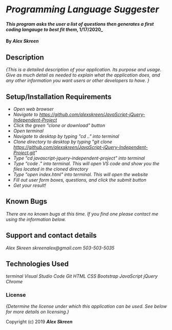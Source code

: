 # _Programming Language Suggester_

#### _This program asks the user a list of questions then generates a first coding langauge to best fit them_, 1/17/2020_

#### By _**Alex Skreen**_

## Description

_{This is a detailed description of your application. Its purpose and usage.  Give as much detail as needed to explain what the application does, and any other information you want users or other developers to have. }_

## Setup/Installation Requirements

* _Open web browser_
* _Navigate to https://github.com/alexskreen/JavaScript-jQuery-Independent-Project_
* _Click the green "clone or download" button_
* _Open terminal_
* _Navigate to desktop by typing "cd .." into terminal_
* _Clone directory to desktop by typing "git clone https://github.com/alexskreen/JavaScript-jQuery-Independent-Project.git"_
* _Type "cd javascript-jquery-independent-project" into terminal_
* _Type "code ." into terminal. This will open VS code and show you the files located in the cloned directory_
* _Type "open index.html" into terminal. This will open the website_
* _Fill out user form boxes, questions, and click the submit button_
* _Get your result!_

## Known Bugs

_There are no known bugs at this time. If you find one please contact me using the information below._

## Support and contact details

_Alex Skreen_
_skreenalex@gmail.com_
_503-503-5035_

## Technologies Used

_terminal_
_Visual Studio Code_
_Git_
_HTML_
_CSS_
_Bootstrap_
_JavaScript_
_jQuery_
_Chrome_

### License

*{Determine the license under which this application can be used.  See below for more details on licensing.}*

Copyright (c) 2019 **_Alex Skreen_**
